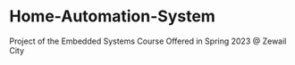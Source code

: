 # Home-Automation-System
Project of the Embedded Systems Course Offered in Spring 2023 @ Zewail City
